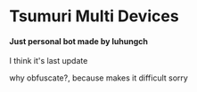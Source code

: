 <h1>Tsumuri Multi Devices</h1><h4>Just personal bot made by luhungch</h4>
<p>I think it's last update</p>
<p>why obfuscate?, because makes it difficult sorry</p>
